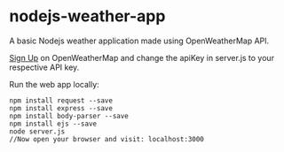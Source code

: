 # nodejs-weather-app
A basic Nodejs weather application made using OpenWeatherMap API.

[Sign Up](https://home.openweathermap.org/users/sign_up) on OpenWeatherMap and change the apiKey in server.js to your respective API key.

Run the web app locally:
```
npm install request --save
npm install express --save
npm install body-parser --save
npm install ejs --save
node server.js
//Now open your browser and visit: localhost:3000
```


